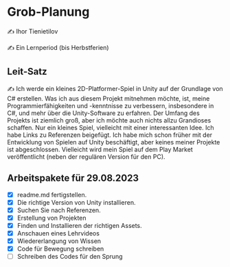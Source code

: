 # Grob-Planung

✍️ Ihor Tienietilov

✍️ Ein Lernperiod (bis Herbstferien)

## Leit-Satz

✍️ Ich werde ein kleines 2D-Platformer-Spiel in Unity auf der Grundlage von C# erstellen. Was ich aus diesem Projekt mitnehmen möchte, ist, meine Programmierfähigkeiten und -kenntnisse zu verbessern, insbesondere in C#, und mehr über die Unity-Software zu erfahren. Der Umfang des Projekts ist ziemlich groß, aber ich möchte auch nichts allzu Grandioses schaffen. Nur ein kleines Spiel, vielleicht mit einer interessanten Idee. Ich habe Links zu Referenzen beigefügt. Ich habe mich schon früher mit der Entwicklung von Spielen auf Unity beschäftigt, aber keines meiner Projekte ist abgeschlossen. Vielleicht wird mein Spiel auf dem Play Market veröffentlicht (neben der regulären Version für den PC).

## Arbeitspakete für 29.08.2023

- [x] readme.md fertigstellen.
- [x] Die richtige Version von Unity installieren.
- [x] Suchen Sie nach Referenzen.
- [x] Erstellung von Projekten
- [x] Finden und Installieren der richtigen Assets.
- [x] Anschauen eines Lehrvideos
- [x] Wiedererlangung von Wissen
- [x] Code für Bewegung schreiben
- [ ] Schreiben des Codes für den Sprung
